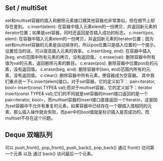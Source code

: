 ## Set / multiSet
set和multiset容器的插入和删除元素接口跟其他容器也非常类似，但在细节上却存在差别。
c.insert(elem): 在容器中插入元素elem的一份拷贝，并返回新元素的iterator位置；如果是set容器，同时还返回是否插入成功的标志。
c.insert(pos, elem): 在容器中插入元素elem的一份拷贝，并返回新元素的iterator位置；因为set和multiset容器的元素是自动排序的，所以pos位置只是插入位置的一个提示，设置恰当的话，可以提高插入元素的效率。
c.insert(beg, end): 在容器中插入[beg, end)范围中所有元素的拷贝，没有返回值。
c.erase(val): 删除容器中所有值为val的元素，返回删除元素的数目。
c.erase(pos): 删除容器中位置pos处的元素，没有返回值。
c.erase(beg, end): 删除容器中[ben, end)范围内所有的元素，没有返回值。
c.clear(): 删除容器中所有元素，使容器成为空容器。
其中我们重点说一下c.insert(elem)接口。对于set容器，它的定义如下： pair<iterator, bool> insert(const TYPE& val);而对于multiset容器，它的定义如下：iterator insert(const TYPE& val);它们的不同就是set容器的insert接口返回的是一个pair<iterator, bool>，而multiset容器的insert接口直接返回一个iterator。这是因为set容器中不允许有重复的元素，如果容器中已经存在一个跟插入值相同的元素，那么插入操作就会失败，而pair中的bool值就是标识插入是否成功的。而multiset不存在这个问题。

## Deque 双端队列
可以 push_front(), pop_front(), push_back(), pop_back()
通过 front() 访问第一个元素 以及 通过 back() 访问最后一个元素。